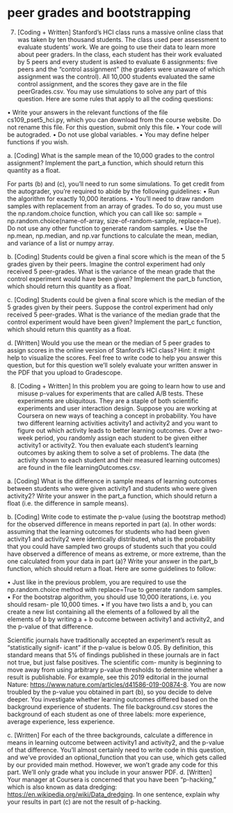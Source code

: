 # peer grades and bootstrapping


7. [Coding + Written] Stanford’s HCI class runs a massive online class that was taken by ten
thousand students. The class used peer assessment to evaluate students’ work. We are going to use their data to learn more about peer graders. In the class, each student has their work evaluated by 5 peers and every student is asked to evaluate 6 assignments: five peers and the “control assignment” (the graders were unaware of which assignment was the control). All 10,000 students evaluated the same control assignment, and the scores they gave are in the file peerGrades.csv. You may use simulations to solve any part of this question.
Here are some rules that apply to all the coding questions:

• Write your answers in the relevant functions of the file cs109_pset5_hci.py, which
you can download from the course website. Do not rename this file. For this question, submit only this file.
• Your code will be autograded.
• Do not use global variables.
• You may define helper functions if you wish.

a. [Coding] What is the sample mean of the 10,000 grades to the control assignment?
Implement the part_a function, which should return this quantity as a float.

For parts (b) and (c), you’ll need to run some simulations. To get credit from the autograder, you’re required to abide by the following guidelines:
• Run the algorithm for exactly 10,000 iterations.
• You’ll need to draw random samples with replacement from an array of grades. To do so,
you must use the np.random.choice function, which you can call like so: sample = np.random.choice(name-of-array, size-of-random-sample, replace=True). Do not use any other function to generate random samples.
• Use the np.mean, np.median, and np.var functions to calculate the mean, median, and
variance of a list or numpy array.

b. [Coding] Students could be given a final score which is the mean of the 5 grades given
by their peers. Imagine the control experiment had only received 5 peer-grades. What
is the variance of the mean grade that the control experiment would have been given?
Implement the part_b function, which should return this quantity as a float.

c. [Coding] Students could be given a final score which is the median of the 5 grades given
by their peers. Suppose the control experiment had only received 5 peer-grades. What
is the variance of the median grade that the control experiment would have been given?
Implement the part_c function, which should return this quantity as a float.

d. [Written] Would you use the mean or the median of 5 peer grades to assign scores in
the online version of Stanford’s HCI class? Hint: it might help to visualize the scores.
Feel free to write code to help you answer this question, but for this question we’ll solely
evaluate your written answer in the PDF that you upload to Gradescope.






8. [Coding + Written] In this problem you are going to learn how to use and misuse p-values
for experiments that are called A/B tests. These experiments are ubiquitous. They are a staple
of both scientific experiments and user interaction design.
Suppose you are working at Coursera on new ways of teaching a concept in probability. You
have two different learning activities activity1 and activity2 and you want to figure out
which activity leads to better learning outcomes.
Over a two-week period, you randomly assign each student to be given either activity1
or activity2. You then evaluate each student’s learning outcomes by asking them to solve
a set of problems. The data (the activity shown to each student and their measured learning
outcomes) are found in the file learningOutcomes.csv.

a. [Coding] What is the difference in sample means of learning outcomes between students
who were given activity1 and students who were given activity2? Write your answer
in the part_a function, which should return a float (i.e. the difference in sample means). 

b. [Coding] Write code to estimate the p-value (using the bootstrap method) for the observed
difference in means reported in part (a). In other words: assuming that the learning
outcomes for students who had been given activity1 and activity2 were identically
distributed, what is the probability that you could have sampled two groups of students
such that you could have observed a difference of means as extreme, or more extreme,
than the one calculated from your data in part (a)? Write your answer in the part_b
function, which should return a float. Here are some guidelines to follow:

• Just like in the previous problem, you are required to use the np.random.choice
method with replace=True to generate random samples.
• For the bootstrap algorithm, you should use 10,000 iterations, i.e. you should resam-
ple 10,000 times.
• If you have two lists a and b, you can create a new list containing all the elements of
a followed by all the elements of b by writing a + b
outcome between activity1 and activity2, and the p-value of that difference.



Scientific journals have traditionally accepted an experiment’s result as “statistically signif- icant” if the p-value is below 0.05. By definition, this standard means that 5% of findings published in these journals are in fact not true, but just false positives. The scientific com- munity is beginning to move away from using arbitrary p-value thresholds to determine whether a result is publishable. For example, see this 2019 editorial in the journal Nature: https://www.nature.com/articles/d41586-019-00874-8.
You are now troubled by the p-value you obtained in part (b), so you decide to delve deeper. You investigate whether learning outcomes differed based on the background experience of students. The file background.csv stores the background of each student as one of three labels: more experience, average experience, less experience.

c. [Written] For each of the three backgrounds, calculate a difference in means in learning outcome between activity1 and activity2, and the p-value of that difference. You’ll almost certainly need to write code in this question, and we’ve provided an optional_function that you can use, which gets called by our provided main method. However, we won’t grade any code for this part. We’ll only grade what you include in your answer PDF.
d. [Written] Your manager at Coursera is concerned that you have been “p-hacking,” which
is also known as data dredging: https://en.wikipedia.org/wiki/Data_dredging. In one sentence, explain why your results in part (c) are not the result of p-hacking.





